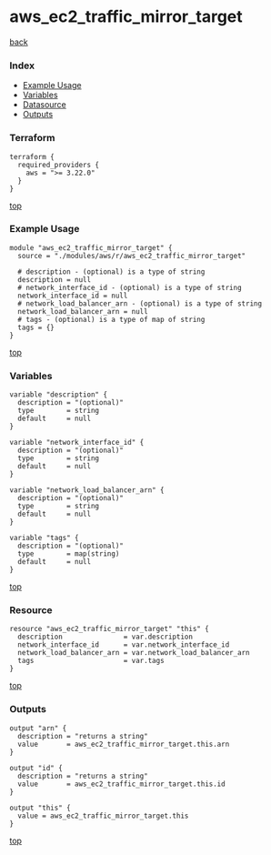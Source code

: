 # aws_ec2_traffic_mirror_target

[back](../aws.md)

### Index

- [Example Usage](#example-usage)
- [Variables](#variables)
- [Datasource](#datasource)
- [Outputs](#outputs)

### Terraform

```hcl
terraform {
  required_providers {
    aws = ">= 3.22.0"
  }
}
```

[top](#index)

### Example Usage

```hcl
module "aws_ec2_traffic_mirror_target" {
  source = "./modules/aws/r/aws_ec2_traffic_mirror_target"

  # description - (optional) is a type of string
  description = null
  # network_interface_id - (optional) is a type of string
  network_interface_id = null
  # network_load_balancer_arn - (optional) is a type of string
  network_load_balancer_arn = null
  # tags - (optional) is a type of map of string
  tags = {}
}
```

[top](#index)

### Variables

```hcl
variable "description" {
  description = "(optional)"
  type        = string
  default     = null
}

variable "network_interface_id" {
  description = "(optional)"
  type        = string
  default     = null
}

variable "network_load_balancer_arn" {
  description = "(optional)"
  type        = string
  default     = null
}

variable "tags" {
  description = "(optional)"
  type        = map(string)
  default     = null
}
```

[top](#index)

### Resource

```hcl
resource "aws_ec2_traffic_mirror_target" "this" {
  description               = var.description
  network_interface_id      = var.network_interface_id
  network_load_balancer_arn = var.network_load_balancer_arn
  tags                      = var.tags
}
```

[top](#index)

### Outputs

```hcl
output "arn" {
  description = "returns a string"
  value       = aws_ec2_traffic_mirror_target.this.arn
}

output "id" {
  description = "returns a string"
  value       = aws_ec2_traffic_mirror_target.this.id
}

output "this" {
  value = aws_ec2_traffic_mirror_target.this
}
```

[top](#index)